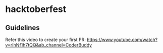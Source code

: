 # hacktoberfest
## Guidelines
Refer this video to create your first PR: https://www.youtube.com/watch?v=rIhNf1h7tQQ&ab_channel=CoderBuddy
